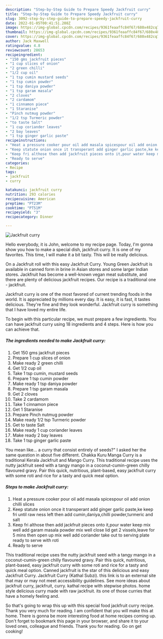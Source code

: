 ```yaml
---
description: "Step-by-Step Guide to Prepare Speedy Jackfruit curry"
title: "Step-by-Step Guide to Prepare Speedy Jackfruit curry"
slug: 3092-step-by-step-guide-to-prepare-speedy-jackfruit-curry
date: 2022-01-05T00:41:51.208Z
image: https://img-global.cpcdn.com/recipes/9361feaaffc84f67/680x482cq70/jackfruit-curry-recipe-main-photo.jpg
thumbnail: https://img-global.cpcdn.com/recipes/9361feaaffc84f67/680x482cq70/jackfruit-curry-recipe-main-photo.jpg
cover: https://img-global.cpcdn.com/recipes/9361feaaffc84f67/680x482cq70/jackfruit-curry-recipe-main-photo.jpg
author: Jack Maxwell
ratingvalue: 4.8
reviewcount: 28653
recipeingredient:
- "150 gms jackfruit pieces"
- "1 cup slices of onion"
- "2 green chilli"
- "1/2 cup oil"
- "1 tsp cumin mustard seeds"
- "1 tsp cumin powder"
- "1 tsp daniya powder"
- "1 tsp garam masala"
- "2 cloves"
- "2 cardamom"
- "1 cinnamon piece"
- "1 Staranise"
- "Pinch nutmug powder"
- "1/2 tsp Turmeric powder"
- "to taste Salt"
- "1 cup coriander leaves"
- "2 bay leaves"
- "1 tsp ginger garlic paste"
recipeinstructions:
- "Heat a pressure cooker pour oil add masala spicespour oil add onion chilli slices"
- "Keep statute onion once it transperant add ginger garlic paste,ke keep fri until raw ness left then add cumin,daniya,chilli powder,turmeric and salt"
- "Keep fri althose then add jackfruit pieces onto it,pour water keep mix well add garam masala powder mix well close lid get 2 vissels,leave for 5 mins then open up mix well add coriander take out to serving plate ready to serve with roti"
- "Ready to serve"
categories:
- Recipe
tags:
- jackfruit
- curry

katakunci: jackfruit curry 
nutrition: 293 calories
recipecuisine: American
preptime: "PT23M"
cooktime: "PT51M"
recipeyield: "3"
recipecategory: Dinner

---
```



![Jackfruit curry](https://img-global.cpcdn.com/recipes/9361feaaffc84f67/680x482cq70/jackfruit-curry-recipe-main-photo.jpg)

Hello everybody, it is John, welcome to my recipe page. Today, I'm gonna show you how to make a special dish, jackfruit curry. It is one of my favorites. This time, I will make it a bit tasty. This will be really delicious.

On a Jackfruit roll with this easy Jackfruit Curry. Young Green Jackfruit is available in canned form in brine in Asian stores and some larger Indian stores. Jackfruit has become a well-known vegan meat substitute, and there are plenty of delicious jackfruit recipes. Our recipe is a traditional one - jackfruit.

Jackfruit curry is one of the most favored of current trending foods in the world. It is appreciated by millions every day. It is easy, it is fast, it tastes delicious. They're fine and they look wonderful. Jackfruit curry is something that I have loved my entire life.


To begin with this particular recipe, we must prepare a few ingredients. You can have jackfruit curry using 18 ingredients and 4 steps. Here is how you can achieve that.

<!--inarticleads1-->

##### The ingredients needed to make Jackfruit curry:

1. Get 150 gms jackfruit pieces
1. Prepare 1 cup slices of onion
1. Make ready 2 green chilli
1. Get 1/2 cup oil
1. Take 1 tsp cumin, mustard seeds
1. Prepare 1 tsp cumin powder
1. Make ready 1 tsp daniya powder
1. Prepare 1 tsp garam masala
1. Get 2 cloves
1. Take 2 cardamom
1. Take 1 cinnamon piece
1. Get 1 Staranise
1. Prepare Pinch nutmug powder
1. Make ready 1/2 tsp Turmeric powder
1. Get to taste Salt
1. Make ready 1 cup coriander leaves
1. Make ready 2 bay leaves
1. Take 1 tsp ginger garlic paste


You mean like… a curry that consist entirely of seeds?&#34; I asked her the same question in about five different. Chakka Kuru Manga Curry is a traditional Kerala Jackfruit and Mango Curry. This traditional recipe uses the nutty jackfruit seed with a tangy mango in a coconut-cumin-green chilly flavoured gravy. Pair this quick, nutritious, plant-based, easy jackfruit curry with some roti and rice for a tasty and quick meal option. 

<!--inarticleads2-->

##### Steps to make Jackfruit curry:

1. Heat a pressure cooker pour oil add masala spicespour oil add onion chilli slices
1. Keep statute onion once it transperant add ginger garlic paste,ke keep fri until raw ness left then add cumin,daniya,chilli powder,turmeric and salt
1. Keep fri althose then add jackfruit pieces onto it,pour water keep mix well add garam masala powder mix well close lid get 2 vissels,leave for 5 mins then open up mix well add coriander take out to serving plate ready to serve with roti
1. Ready to serve


This traditional recipe uses the nutty jackfruit seed with a tangy mango in a coconut-cumin-green chilly flavoured gravy. Pair this quick, nutritious, plant-based, easy jackfruit curry with some roti and rice for a tasty and quick meal option. Canned jackfruit is the star of this delicious and easy Jackfruit Curry. Jackfruit Curry (Kathal Subzi). this link is to an external site that may or may not meet accessibility guidelines. See more ideas about jackfruit curry, jackfruit, curry. kathal recipe with stepwise photos. home style delicious curry made with raw jackfruit. its one of those curries that have a homely feeling and. 

So that's going to wrap this up with this special food jackfruit curry recipe. Thank you very much for reading. I am confident that you will make this at home. There is gonna be more interesting food at home recipes coming up. Don't forget to bookmark this page in your browser, and share it to your loved ones, colleague and friends. Thank you for reading. Go on get cooking!
